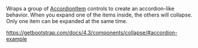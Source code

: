 Wraps a group of [AccordionItem](/docs/controls/bootstrap4/AccordionItem/{branch}) controls to create an accordion-like behavior.
When you expand one of the items inside, the others will collapse. Only one item can be expanded at the same time.

<https://getbootstrap.com/docs/4.3/components/collapse/#accordion-example>